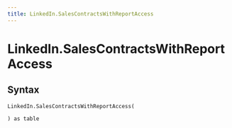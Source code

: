 ```yaml
---
title: LinkedIn.SalesContractsWithReportAccess
---
```


# LinkedIn.SalesContractsWithReportAccess



## Syntax

```powerquery
LinkedIn.SalesContractsWithReportAccess(

) as table
```




